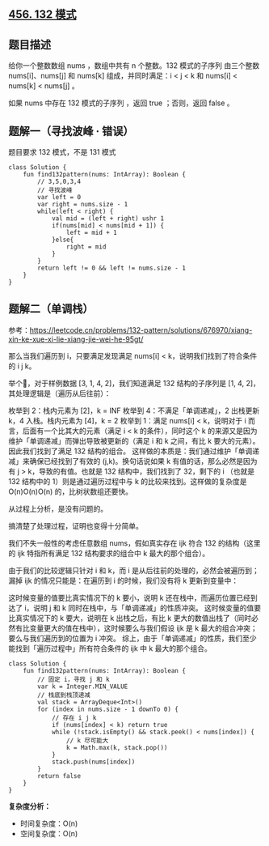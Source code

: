 ## [456. 132 模式](https://leetcode.cn/problems/132-pattern)

## 题目描述

给你一个整数数组 nums ，数组中共有 n 个整数。132 模式的子序列 由三个整数 nums[i]、nums[j] 和 nums[k] 组成，并同时满足：i < j < k 和 nums[i] < nums[k] < nums[j] 。

如果 nums 中存在 132 模式的子序列 ，返回 true ；否则，返回 false 。

## 题解一（寻找波峰 · 错误）

题目要求 132 模式，不是 131 模式
 
```
class Solution {
    fun find132pattern(nums: IntArray): Boolean {
        // 3,5,0,3,4
        // 寻找波峰
        var left = 0
        var right = nums.size - 1
        while(left < right) {
            val mid = (left + right) ushr 1
            if(nums[mid] < nums[mid + 1]) {
                left = mid + 1
            }else{
                right = mid
            }
        }
        return left != 0 && left != nums.size - 1
    }
}
```

## 题解二（单调栈）

参考：https://leetcode.cn/problems/132-pattern/solutions/676970/xiang-xin-ke-xue-xi-lie-xiang-jie-wei-he-95gt/


那么当我们遍历到 i，只要满足发现满足 nums[i] < k，说明我们找到了符合条件的 i j k。

举个🌰，对于样例数据 [3, 1, 4, 2]，我们知道满足 132 结构的子序列是 [1, 4, 2]，其处理逻辑是（遍历从后往前）：

枚举到 2：栈内元素为 [2]，k = INF
枚举到 4：不满足「单调递减」，2 出栈更新 k，4 入栈。栈内元素为 [4]，k = 2
枚举到 1：满足 nums[i] < k，说明对于 i 而言，后面有一个比其大的元素（满足 i < k 的条件），同时这个 k 的来源又是因为维护「单调递减」而弹出导致被更新的（满足 i 和 k 之间，有比 k 要大的元素）。因此我们找到了满足 132 结构的组合。
这样做的本质是：我们通过维护「单调递减」来确保已经找到了有效的 (j,k)。换句话说如果 k 有值的话，那么必然是因为有 j > k，导致的有值。也就是 132 结构中，我们找到了 32，剩下的 i （也就是 132 结构中的 1）则是通过遍历过程中与 k 的比较来找到。这样做的复杂度是 O(n)O(n)O(n) 的，比树状数组还要快。

从过程上分析，是没有问题的。

搞清楚了处理过程，证明也变得十分简单。

我们不失一般性的考虑任意数组 nums，假如真实存在 ijk 符合 132 的结构（这里的 ijk 特指所有满足 132 结构要求的组合中 k 最大的那个组合）。

由于我们的比较逻辑只针对 i 和 k，而 i 是从后往前的处理的，必然会被遍历到；漏掉 ijk 的情况只能是：在遍历到 i 的时候，我们没有将 k 更新到变量中：

这时候变量的值要比真实情况下的 k 要小，说明 k 还在栈中，而遍历位置已经到达了 i，说明 j 和 k 同时在栈中，与「单调递减」的性质冲突。
这时候变量的值要比真实情况下的 k 要大，说明在 k 出栈之后，有比 k 更大的数值出栈了（同时必然有比变量更大的值在栈中），这时候要么与我们假设 ijk 是 k 最大的组合冲突；要么与我们遍历到的位置为 i 冲突。
综上，由于「单调递减」的性质，我们至少能找到「遍历过程中」所有符合条件的 ijk 中 k 最大的那个组合。

```
class Solution {
    fun find132pattern(nums: IntArray): Boolean {
        // 固定 i，寻找 j 和 k
        var k = Integer.MIN_VALUE
        // 栈底到栈顶递减
        val stack = ArrayDeque<Int>()
        for (index in nums.size - 1 downTo 0) {
            // 存在 i j k
            if (nums[index] < k) return true
            while (!stack.isEmpty() && stack.peek() < nums[index]) {
                // k 尽可能大
                k = Math.max(k, stack.pop())
            }
            stack.push(nums[index])
        }
        return false
    }
}
```

**复杂度分析：**

- 时间复杂度：O(n)
- 空间复杂度：O(n) 

